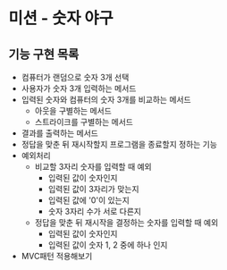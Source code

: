# 미션 - 숫자 야구

## 기능 구현 목록
- 컴퓨터가 랜덤으로 숫자 3개 선택
- 사용자가 숫자 3개 입력하는 메서드
- 입력된 숫자와 컴퓨터의 숫자 3개를 비교하는 메서드
    - 아웃을 구별하는 메서드
    - 스트라이크를 구별하는 메서드
- 결과를 출력하는 메서드
- 정답을 맞춘 뒤 재시작할지 프로그램을 종료할지 정하는 기능
- 예외처리
    - 비교할 3자리 숫자를 입력할 때 예외
        - 입력된 값이 숫자인지
        - 입력된 값이 3자리가 맞는지
        - 입력된 값에 '0'이 있는지
        - 숫자 3자리 수가 서로 다른지
    - 정답을 맞춘 뒤 재시작을 결정하는 숫자를 입력할 때 예외
        - 입력된 값이 숫자인지
        - 입력된 값이 숫자 1, 2 중에 하나 인지
- MVC패턴 적용해보기
    
